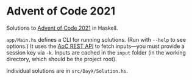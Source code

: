 # Advent of Code 2021

Solutions to [Advent of Code 2021](https://adventofcode.com/2021) in Haskell.

`app/Main.hs` defines a CLI for running solutions. (Run with `--help` to see options.) It uses the [AoC REST API](https://hackage.haskell.org/package/advent-of-code-api-0.2.8.0) to fetch inputs—you must provide a session key via `-k`. Inputs are cached in the `input` folder (in the working directory, which should be the project root).

Individual solutions are in `src/DayX/Solution.hs`.
